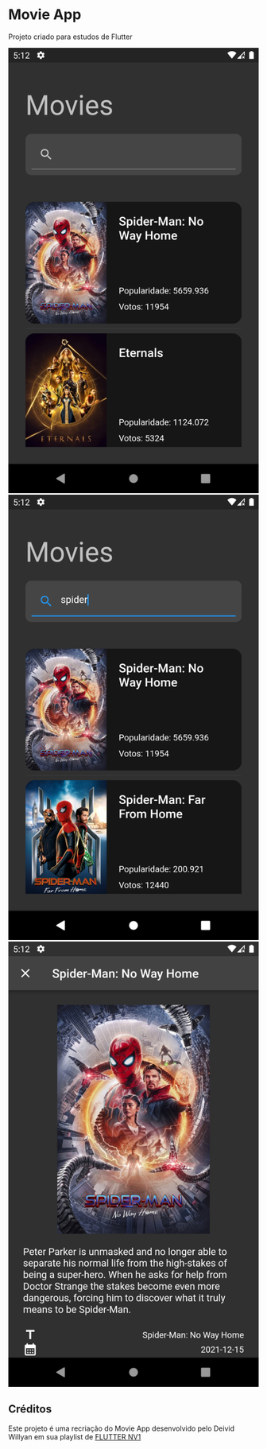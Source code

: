 # Movie App

Projeto criado para estudos de Flutter

![Homepage](Screenshot_1650831131.png)![Searchbar](Screenshot_1650831139.png)![Details Page](Screenshot_1650831146.png)
## Créditos

Este projeto é uma recriação do Movie App desenvolvido pelo Deivid Willyan em sua playlist de [FLUTTER NV1](https://www.youtube.com/playlist?list=PLRpTFz5_57cvo0CHf-AnojOvpznz8YO7S)
